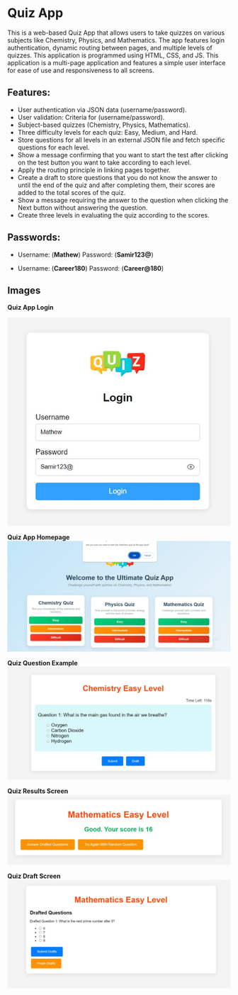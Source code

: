 # Quiz App

This is a web-based Quiz App that allows users to take quizzes on various subjects like Chemistry, Physics, and Mathematics. The app features login authentication, dynamic routing between pages, and multiple levels of quizzes.
This application is programmed using HTML, CSS, and JS. This application is a multi-page application and features a simple user interface for ease of use and responsiveness to all screens.

## Features:
- User authentication via JSON data (username/password).
- User validation: Criteria for (username/password).
- Subject-based quizzes (Chemistry, Physics, Mathematics).
- Three difficulty levels for each quiz: Easy, Medium, and Hard.
- Store questions for all levels in an external JSON file and fetch specific questions for each level.
- Show a message confirming that you want to start the test after clicking on the test button you want to take according to each level.
- Apply the routing principle in linking pages together.
- Create a draft to store questions that you do not know the answer to until the end of the quiz and after completing them, their scores are added to the total scores of the quiz.
- Show a message requiring the answer to the question when clicking the Next button without answering the question.
- Create three levels in evaluating the quiz according to the scores.

## Passwords:
- Username: (**Mathew**)       Password: (**Samir123@**)
  
- Username: (**Career180**)    Password: (**Career@180**)

## Images


**Quiz App Login**

![Project Images](https://github.com/MS418/Quiz-App/blob/main/Quiz%20App%20Imags/3.JPG)



**Quiz App Homepage**
![Project Images](https://github.com/MS418/Quiz-App/blob/main/Quiz%20App%20Imags/4.JPG)



**Quiz Question Example**
![Project Images](https://github.com/MS418/Quiz-App/blob/main/Quiz%20App%20Imags/5.JPG)


**Quiz Results Screen**
![Project Images](https://github.com/MS418/Quiz-App/blob/main/Quiz%20App%20Imags/2.JPG)



**Quiz Draft Screen**
![Project Images](https://github.com/MS418/Quiz-App/blob/main/Quiz%20App%20Imags/1.JPG)




